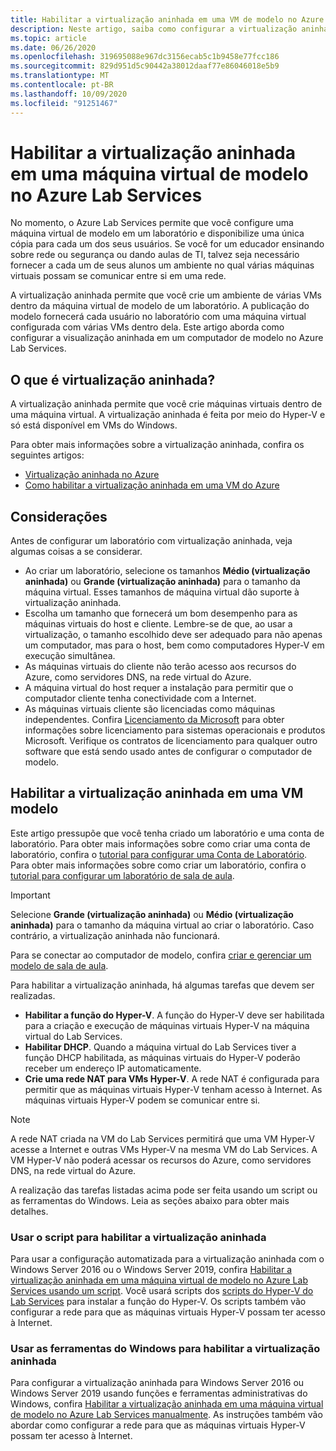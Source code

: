 ```yaml
---
title: Habilitar a virtualização aninhada em uma VM de modelo no Azure Lab Services | Microsoft Docs
description: Neste artigo, saiba como configurar a virtualização aninhada em um computador de modelo no Azure Lab Services.
ms.topic: article
ms.date: 06/26/2020
ms.openlocfilehash: 319695088e967dc3156ecab5c1b9458e77fcc186
ms.sourcegitcommit: 829d951d5c90442a38012daaf77e86046018e5b9
ms.translationtype: MT
ms.contentlocale: pt-BR
ms.lasthandoff: 10/09/2020
ms.locfileid: "91251467"
---
```

# <a name="enable-nested-virtualization-on-a-template-virtual-machine-in-azure-lab-services"></a>Habilitar a virtualização aninhada em uma máquina virtual de modelo no Azure Lab Services

No momento, o Azure Lab Services permite que você configure uma máquina virtual de modelo em um laboratório e disponibilize uma única cópia para cada um dos seus usuários. Se você for um educador ensinando sobre rede ou segurança ou dando aulas de TI, talvez seja necessário fornecer a cada um de seus alunos um ambiente no qual várias máquinas virtuais possam se comunicar entre si em uma rede.

A virtualização aninhada permite que você crie um ambiente de várias VMs dentro da máquina virtual de modelo de um laboratório. A publicação do modelo fornecerá cada usuário no laboratório com uma máquina virtual configurada com várias VMs dentro dela.  Este artigo aborda como configurar a visualização aninhada em um computador de modelo no Azure Lab Services.

## <a name="what-is-nested-virtualization"></a>O que é virtualização aninhada?

A virtualização aninhada permite que você crie máquinas virtuais dentro de uma máquina virtual. A virtualização aninhada é feita por meio do Hyper-V e só está disponível em VMs do Windows.

Para obter mais informações sobre a virtualização aninhada, confira os seguintes artigos:

- [Virtualização aninhada no Azure](https://azure.microsoft.com/blog/nested-virtualization-in-azure/)
- [Como habilitar a virtualização aninhada em uma VM do Azure](../virtual-machines/windows/nested-virtualization.md)

## <a name="considerations"></a>Considerações

Antes de configurar um laboratório com virtualização aninhada, veja algumas coisas a se considerar.

- Ao criar um laboratório, selecione os tamanhos **Médio (virtualização aninhada)** ou **Grande (virtualização aninhada)** para o tamanho da máquina virtual. Esses tamanhos de máquina virtual dão suporte à virtualização aninhada.
- Escolha um tamanho que fornecerá um bom desempenho para as máquinas virtuais do host e cliente.  Lembre-se de que, ao usar a virtualização, o tamanho escolhido deve ser adequado para não apenas um computador, mas para o host, bem como computadores Hyper-V em execução simultânea.
- As máquinas virtuais do cliente não terão acesso aos recursos do Azure, como servidores DNS, na rede virtual do Azure.
- A máquina virtual do host requer a instalação para permitir que o computador cliente tenha conectividade com a Internet.
- As máquinas virtuais cliente são licenciadas como máquinas independentes. Confira [Licenciamento da Microsoft](https://www.microsoft.com/licensing/default) para obter informações sobre licenciamento para sistemas operacionais e produtos Microsoft. Verifique os contratos de licenciamento para qualquer outro software que está sendo usado antes de configurar o computador de modelo.

## <a name="enable-nested-virtualization-on-a-template-vm"></a>Habilitar a virtualização aninhada em uma VM modelo

Este artigo pressupõe que você tenha criado um laboratório e uma conta de laboratório.  Para obter mais informações sobre como criar uma conta de laboratório, confira o [tutorial para configurar uma Conta de Laboratório](tutorial-setup-lab-account.md). Para obter mais informações sobre como criar um laboratório, confira o [tutorial para configurar um laboratório de sala de aula](tutorial-setup-classroom-lab.md).

>[!IMPORTANT]
>Selecione **Grande (virtualização aninhada)** ou **Médio (virtualização aninhada)** para o tamanho da máquina virtual ao criar o laboratório.  Caso contrário, a virtualização aninhada não funcionará.  

Para se conectar ao computador de modelo, confira [criar e gerenciar um modelo de sala de aula](how-to-create-manage-template.md).

Para habilitar a virtualização aninhada, há algumas tarefas que devem ser realizadas.  

- **Habilitar a função do Hyper-V**. A função do Hyper-V deve ser habilitada para a criação e execução de máquinas virtuais Hyper-V na máquina virtual do Lab Services.
- **Habilitar DHCP**.  Quando a máquina virtual do Lab Services tiver a função DHCP habilitada, as máquinas virtuais do Hyper-V poderão receber um endereço IP automaticamente.
- **Crie uma rede NAT para VMs Hyper-V**.  A rede NAT é configurada para permitir que as máquinas virtuais Hyper-V tenham acesso à Internet.  As máquinas virtuais Hyper-V podem se comunicar entre si.

>[!NOTE]
>A rede NAT criada na VM do Lab Services permitirá que uma VM Hyper-V acesse a Internet e outras VMs Hyper-V na mesma VM do Lab Services.  A VM Hyper-V não poderá acessar os recursos do Azure, como servidores DNS, na rede virtual do Azure.

A realização das tarefas listadas acima pode ser feita usando um script ou as ferramentas do Windows.  Leia as seções abaixo para obter mais detalhes.

### <a name="using-script-to-enable-nested-virtualization"></a>Usar o script para habilitar a virtualização aninhada

Para usar a configuração automatizada para a virtualização aninhada com o Windows Server 2016 ou o Windows Server 2019, confira [Habilitar a virtualização aninhada em uma máquina virtual de modelo no Azure Lab Services usando um script](how-to-enable-nested-virtualization-template-vm-using-script.md). Você usará scripts dos [scripts do Hyper-V do Lab Services](https://github.com/Azure/azure-devtestlab/tree/master/samples/ClassroomLabs/Scripts/HyperV) para instalar a função do Hyper-V.  Os scripts também vão configurar a rede para que as máquinas virtuais Hyper-V possam ter acesso à Internet.

### <a name="using-windows-tools-to-enable-nested-virtualization"></a>Usar as ferramentas do Windows para habilitar a virtualização aninhada

Para configurar a virtualização aninhada para Windows Server 2016 ou Windows Server 2019 usando funções e ferramentas administrativas do Windows, confira [Habilitar a virtualização aninhada em uma máquina virtual de modelo no Azure Lab Services manualmente](how-to-enable-nested-virtualization-template-vm-ui.md).  As instruções também vão abordar como configurar a rede para que as máquinas virtuais Hyper-V possam ter acesso à Internet.
